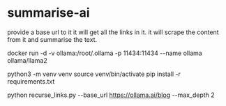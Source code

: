 # summarise-ai

provide a base url to it
it will get all the links in it.
it will scrape the content from it and summarise the text.


docker run -d -v ollama:/root/.ollama -p 11434:11434 --name ollama ollama/llama2

python3 -m venv venv
source venv/bin/activate
pip install -r requirements.txt

python recurse_links.py --base_url https://ollama.ai/blog --max_depth 2

